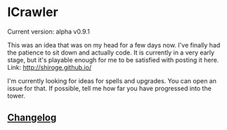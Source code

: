 # ICrawler
Current version: alpha v0.9.1

This was an idea that was on my head for a few days now. I've finally had the patience to sit down and actually code.
It is currently in a very early stage, but it's playable enough for me to be satisfied with posting it here.
Link: http://shiroge.github.io/


I'm currently looking for ideas for spells and upgrades. You can open an issue for that. If possible, tell me how far you have progressed into the tower.

## [Changelog](https://github.com/shiroge/shiroge.github.io/blob/master/CHANGELOG.md)
